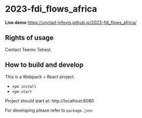 # 2023-fdi_flows_africa

**Live demo** https://unctad-infovis.github.io/2023-fdi_flows_africa/

## Rights of usage

Contact Teemo Tebest.

## How to build and develop

This is a Webpack + React project.

* `npm install`
* `npm start`

Project should start at: http://localhost:8080

For developing please refer to `package.json`